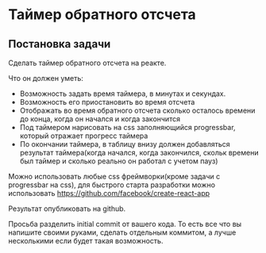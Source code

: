 # Таймер обратного отсчета

## Постановка задачи

Сделать таймер обратного отсчета на реакте.

Что он должен уметь:
- Возможность задать время таймера, в минутах и секундах.
- Возможность его приостановить во время отсчета
- Отображать во время обратного отсчета сколько осталось времени до конца, когда он начался и когда закончится
- Под таймером нарисовать на css заполняющийся progressbar, который отражает прогресс таймера
- По окончании таймера, в таблицу внизу должен добавляться результат таймера(когда начался, когда закончился, скольк времени был таймер и сколько реально он работал с учетом пауз)

Можно использовать любые css фреймворки(кроме задачи с progressbar на css), для быстрого старта разработки можно использовать https://github.com/facebook/create-react-app

Результат опубликовать на github.

Просьба разделить initial commit от вашего кода. То есть все что вы напишите своими руками, сделать отдельным коммитом, а лучше несколькими если будет такая возможность.